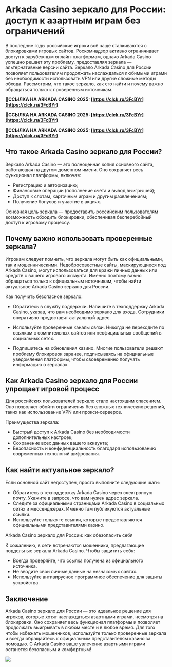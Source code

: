 # Arkada Casino зеркало для России: доступ к азартным играм без ограничений

В последние годы российские игроки всё чаще сталкиваются с блокировками игровых сайтов. Роскомнадзор активно ограничивает доступ к зарубежным онлайн-платформам, однако Arkada Casino успешно решает эту проблему, предоставляя зеркала — альтернативные версии сайта. Зеркало Arkada Casino для России позволяет пользователям продолжать наслаждаться любимыми играми без необходимости использовать VPN или другие сложные методы обхода. Рассмотрим, что такое зеркало, как его найти и почему важно обращаться только к проверенным источникам.

**🔗ССЫЛКА НА ARKADA CASINO 2025: [https://clck.ru/3FcBYr](https://clck.ru/3FcBYr)**

**🔗ССЫЛКА НА ARKADA CASINO 2025: [https://clck.ru/3FcBYr](https://clck.ru/3FcBYr)**

**🔗ССЫЛКА НА ARKADA CASINO 2025: [https://clck.ru/3FcBYr](https://clck.ru/3FcBYr)**

## Что такое Arkada Casino зеркало для России?

Зеркало Arkada Casino — это полноценная копия основного сайта, работающая на другом доменном имени. Оно сохраняет весь функционал платформы, включая:

- Регистрацию и авторизацию;
- Финансовые операции (пополнение счёта и вывод выигрышей);
- Доступ к слотам, карточным играм и другим развлечениям;
- Получение бонусов и участие в акциях.

Основная цель зеркала — предоставить российским пользователям возможность обходить блокировки, обеспечивая бесперебойный доступ к игровому процессу.

## Почему важно использовать проверенные зеркала?

Игрокам следует помнить, что зеркала могут быть как официальными, так и мошенническими. Недобросовестные сайты, маскирующиеся под Arkada Casino, могут использоваться для кражи личных данных или средств с вашего игрового аккаунта. Именно поэтому важно обращаться только к официальным источникам, чтобы найти актуальное Arkada Casino зеркало для России.

Как получить безопасное зеркало:

- Обратитесь в службу поддержки. Напишите в техподдержку Arkada Casino, указав, что вам необходимо зеркало для входа. Сотрудники оперативно предоставят актуальный адрес.

- Используйте проверенные каналы связи. Никогда не переходите по ссылкам с сомнительных сайтов или неофициальных сообщений в социальных сетях.

- Подпишитесь на обновления казино. Многие пользователи решают проблему блокировок заранее, подписываясь на официальные уведомления платформы, чтобы своевременно получать информацию о зеркалах.

## Как Arkada Casino зеркало для России упрощает игровой процесс

Для российских пользователей зеркало стало настоящим спасением. Оно позволяет обойти ограничения без сложных технических решений, таких как использование VPN или прокси-серверов.

Преимущества зеркала:

- Быстрый доступ к Arkada Casino без необходимости дополнительных настроек;
- Сохранение всех данных вашего аккаунта;
- Безопасность и конфиденциальность благодаря использованию современных технологий шифрования.

## Как найти актуальное зеркало?

Если основной сайт недоступен, просто выполните следующие шаги:

- Обратитесь в техподдержку Arkada Casino через электронную почту. Укажите в запросе, что вам нужен адрес зеркала.
- Следите за официальными страницами Arkada Casino в социальных сетях и мессенджерах. Именно там публикуются актуальные ссылки.
- Используйте только те ссылки, которые предоставляются официальными представителями казино.

Arkada Casino зеркало для России: как обезопасить себя

К сожалению, в сети встречаются мошенники, предлагающие поддельные зеркала Arkada Casino. Чтобы защитить себя:

- Всегда проверяйте, что ссылка получена из официального источника.
- Не вводите свои личные данные на незнакомых сайтах.
- Используйте антивирусное программное обеспечение для защиты устройства.

## Заключение

Arkada Casino зеркало для России — это идеальное решение для игроков, которые хотят наслаждаться азартными играми, несмотря на блокировки. Оно сохраняет весь функционал платформы и позволяет продолжать выигрывать в любом месте и в любое время. Для того чтобы избежать мошенников, используйте только проверенные зеркала и всегда обращайтесь к официальным представителям казино за помощью. С Arkada Casino ваше увлечение азартными играми останется безопасным и комфортным!

![](https://i.ibb.co/RQdmYfR/arkada-banner.png)
